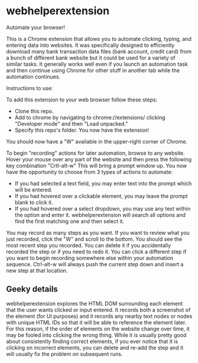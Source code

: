 # webhelperextension
Automate your browser!

This is a Chrome extension that allows you to automate clicking, typing, and entering data into websites. It was specifically designed to efficiently download many bank transaction data files (bank account, credit card) from a bunch of different bank website but it could be used for a variety of similar tasks. It generally works well even if you launch an automation task and then continue using Chrome for other stuff in another tab while the automation continues.

Instructions to use:

To add this extension to your web browser follow these steps:
* Clone this repo. 
* Add to chrome by navigating to chrome://extensions/ clicking "Developer mode" and then "Load unpacked." 
* Specify this repo's folder. You now have the extension!

You should now have a "W" available in the upper-right corner of Chrome.

To begin "recording" actions for later automation, browse to any website. Hover your mouse over any part of the website and then press the following key combination "Crtl-alt-w" This will bring a prompt window up.  You now have the opportunity to choose from 3 types of actions to automate:
* If you had selected a text field, you may enter text into the prompt which will be entered.
* If you had hovered over a clickable element, you may leave the prompt blank to click it.
* If you had hovered over a select dropdown, you may use any text within the option and enter it. webhelperextension will search all options and find the first matching one and then select it.

You may record as many steps as you want. If you want to review what you just recorded, click the "W" and scroll to the bottom. You should see the most recent step you recorded. You can delete it if you accidentally recorded the step or if you need to redo it. You can click a different step if you want to begin recording somewhere else within your automation sequence. Ctrl-alt-w will always push the current step down and insert a new step at that location.

## Geeky details

webhelperextension explores the HTML DOM surrounding each element that the user wants clicked or input entered. It records both a screenshot of the element (for UI purposes) and it records any nearby text nodes or nodes with unique HTML IDs so that it will be able to reference the element later. For this reason, if the order of elements on the website change over time, it may be fooled into clicking the wrong thing. While it is usually pretty good about consistently finding correct elements, if you ever notice that it is clicking on incorrect elements, you can delete and re-add the step and it will usually fix the problem on subsequent runs.
